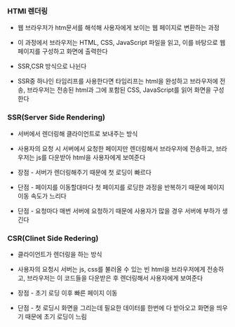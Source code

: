 ### HTMl 렌더링

* 웹 브라우저가 htm문서를 해석해 사용자에게 보이는 웹 페이지로 변환하는 과정

* 이 과정에서 브라우저는 HTML, CSS, JavaScript 파일을 읽고, 이를 바탕으로 웹 페이지를 구성하고 화면에 출력한다

* SSR,CSR 방식으로 나뉜다

* SSR중 하나인 타임리프를 사용한다면 타임리프는 html을 완성하고 브라우저에 전송, 브라우저는 전송된 html과 그에 포함된  CSS, JavaScript를 읽어 화면을 구성한다

### SSR(Server Side Rendering)

* 서버에서 렌더링해 클라이언트로 보내주는 방식

* 사용자의 요청 시 서버에서 요청한 페이지만 렌더링해서 브라우저에 전송하고, 브라우저는 js를 다운받아 html을 사용자에게 보여준다

* 장점 - 서버가 렌더링해주기 때문에 첫 로딩이 빠르다

* 단점 - 페이지를 이동할대마다 첫 페이지를 로딩한 과정을 반복하기 때문에 페이지 이동 속도가 느리다

* 단점 - 요청마다 매번 서버에 요청하기 때문에 사용자가 많을 경우 서버에 부하가 생긴다

### CSR(Clinet Side Redering)

* 클라이언트가 렌더링을 하는 방식

* 사용자의 요청시 서버는 js, css를 불러올 수 있는 빈 html을 브라우저에게 전송하고, 브라우저는 이 코드들을 다운받은 후 렌더링해서 사용자에게 보여준다

* 장점 - 초기 로딩 이후 빠른 페이지 이동 

* 단점 - 첫 로딩시 화면을 그리는데 필요한 데이터를 한번에 다 받아오고 화면을 띄우기 때문에 초기 로딩이 느림
